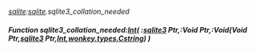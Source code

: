 _[sqlite](../../modules/sqlite/sqlite-module.md):[sqlite](../../modules/sqlite/sqlite-module.md).sqlite3\_collation\_needed_
##### Function sqlite3\_collation\_needed:[Int](../../modules/wonkey/wonkey-types-int.md)( :[sqlite3](../../modules/sqlite/sqlite-sqlite3.md) Ptr,:Void Ptr,:Void(Void Ptr,[sqlite3](../../modules/sqlite/sqlite-sqlite3.md) Ptr,[Int](../../modules/wonkey/wonkey-types-int.md),[wonkey.types.Cstring](../../modules/wonkey/wonkey-types-cstring.md)) )
